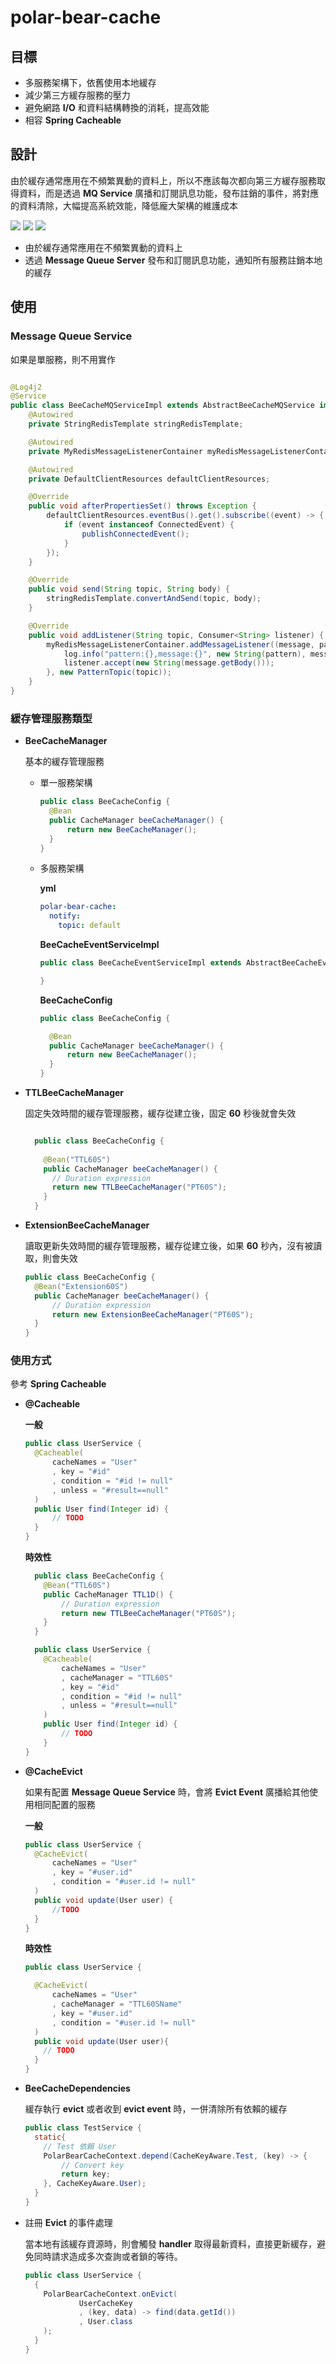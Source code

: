 # polar-bear-cache

## 目標

* 多服務架構下，依舊使用本地緩存
* 減少第三方緩存服務的壓力
* 避免網路 __I/O__ 和資料結構轉換的消耗，提高效能
* 相容 __Spring Cacheable__

## 設計

由於緩存通常應用在不頻繁異動的資料上，所以不應該每次都向第三方緩存服務取得資料，而是透過 __MQ Service__ 廣播和訂閱訊息功能，發布註銷的事件，將對應的資料清除，大幅提高系統效能，降低龐大架構的維護成本

![](images/bee_cache.png)
![](images/bee_cache_query.png)
![](images/bee_cache_modify.png)

* 由於緩存通常應用在不頻繁異動的資料上
* 透過 __Message Queue Server__ 發布和訂閱訊息功能，通知所有服務註銷本地的緩存

## 使用

### Message Queue Service

如果是單服務，則不用實作

```java

@Log4j2
@Service
public class BeeCacheMQServiceImpl extends AbstractBeeCacheMQService implements InitializingBean {
    @Autowired
    private StringRedisTemplate stringRedisTemplate;

    @Autowired
    private MyRedisMessageListenerContainer myRedisMessageListenerContainer;

    @Autowired
    private DefaultClientResources defaultClientResources;

    @Override
    public void afterPropertiesSet() throws Exception {
        defaultClientResources.eventBus().get().subscribe((event) -> {
            if (event instanceof ConnectedEvent) {
                publishConnectedEvent();
            }
        });
    }

    @Override
    public void send(String topic, String body) {
        stringRedisTemplate.convertAndSend(topic, body);
    }

    @Override
    public void addListener(String topic, Consumer<String> listener) {
        myRedisMessageListenerContainer.addMessageListener((message, pattern) -> {
            log.info("pattern:{},message:{}", new String(pattern), message);
            listener.accept(new String(message.getBody()));
        }, new PatternTopic(topic));
    }
}
```

### 緩存管理服務類型

* __BeeCacheManager__

  基本的緩存管理服務

    * 單一服務架構

      ```java
      public class BeeCacheConfig {
        @Bean
        public CacheManager beeCacheManager() {
            return new BeeCacheManager();
        }
      }
      ```

    * 多服務架構

      __yml__

      ```yaml
      polar-bear-cache:
        notify:
          topic: default
      ```

      __BeeCacheEventServiceImpl__

      ```java
      public class BeeCacheEventServiceImpl extends AbstractBeeCacheEventService {
      
      }
      ```

      __BeeCacheConfig__

      ```java
      public class BeeCacheConfig {
      
        @Bean
        public CacheManager beeCacheManager() {
            return new BeeCacheManager();
        }
      }
      ```

* __TTLBeeCacheManager__

  固定失效時間的緩存管理服務，緩存從建立後，固定 __60__ 秒後就會失效

    ```java
  
      public class BeeCacheConfig {
      
        @Bean("TTL60S")
        public CacheManager beeCacheManager() {
          // Duration expression
          return new TTLBeeCacheManager("PT60S");
        }
      }
    ```

* __ExtensionBeeCacheManager__

  讀取更新失效時間的緩存管理服務，緩存從建立後，如果 __60__ 秒內，沒有被讀取，則會失效

    ```java
    public class BeeCacheConfig {
      @Bean("Extension60S")
      public CacheManager beeCacheManager() {
          // Duration expression
          return new ExtensionBeeCacheManager("PT60S");
      }
    }
    ```

### 使用方式

參考 __Spring Cacheable__

* __@Cacheable__

  __一般__

  ```java
  public class UserService {
    @Cacheable(
        cacheNames = "User"
        , key = "#id"
        , condition = "#id != null"
        , unless = "#result==null"
    )
    public User find(Integer id) {
        // TODO
    }
  }
  ```

  __時效性__

  ```java
    public class BeeCacheConfig {
      @Bean("TTL60S")
      public CacheManager TTL1D() {
          // Duration expression
          return new TTLBeeCacheManager("PT60S");
      }
    }
  ```

  ```java
    public class UserService {
      @Cacheable(
          cacheNames = "User"
          , cacheManager = "TTL60S"
          , key = "#id"
          , condition = "#id != null"
          , unless = "#result==null"
      )
      public User find(Integer id) {
          // TODO
      }
  }
  ```

* __@CacheEvict__

  如果有配置 __Message Queue Service__ 時，會將 __Evict Event__ 廣播給其他使用相同配置的服務

  __一般__

    ```java
    public class UserService {
      @CacheEvict(
          cacheNames = "User"
          , key = "#user.id"
          , condition = "#user.id != null"
      )
      public void update(User user) {
          //TODO
      }
    }
    ```
  __時效性__

    ```java
    public class UserService {
  
      @CacheEvict(
          cacheNames = "User"
          , cacheManager = "TTL60SName"
          , key = "#user.id"
          , condition = "#user.id != null"
      )
      public void update(User user){
        // TODO
      }
    }
    ```

* __BeeCacheDependencies__

  緩存執行 __evict__ 或者收到 __evict event__ 時，一併清除所有依賴的緩存

  ```java
  public class TestService {
    static{
      // Test 依賴 User
      PolarBearCacheContext.depend(CacheKeyAware.Test, (key) -> {
          // Convert key
          return key;
      }, CacheKeyAware.User);
    }
  }
  
  ```

* 註冊 __Evict__ 的事件處理

  當本地有該緩存資源時，則會觸發 __handler__ 取得最新資料，直接更新緩存，避免同時請求造成多次查詢或者鎖的等待。

  ```java
  public class UserService {
    {
      PolarBearCacheContext.onEvict(
              UserCacheKey
              , (key, data) -> find(data.getId())
              , User.class
      );
    }
  }
  ```
  
